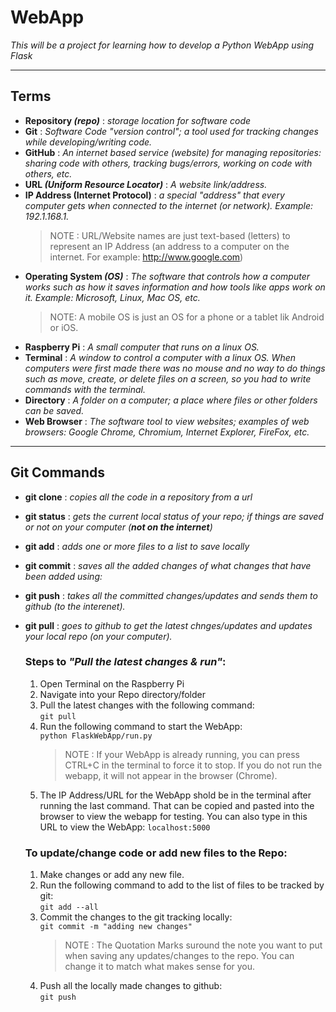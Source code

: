 # WebApp   
_This will be a project for learning how to develop a Python WebApp using Flask_   

---   
## Terms
* **Repository _(repo)_** : _storage location for software code_
* **Git** : _Software Code "version control"; a tool used for tracking changes while developing/writing code._
* **GitHub** : _An internet based service (website) for managing repositories: sharing code with others, tracking bugs/errors, working on code with others, etc._
* **URL _(Uniform Resource Locator)_** : _A website link/address._
* **IP Address (Internet Protocol)** : _a special "address" that every computer gets when connected to the internet (or network). Example: 192.1.168.1._
  > NOTE : URL/Website names are just text-based (letters) to represent an IP Address (an address to a computer on the internet. For example: http://www.google.com) 
* **Operating System _(OS)_** : _The software that controls how a computer works such as how it saves information and how tools like apps work on it. Example: Microsoft, Linux, Mac OS, etc._
  > NOTE: A mobile OS is just an OS for a phone or a tablet lik Android or iOS.
* **Raspberry Pi** : _A small computer that runs on a linux OS._
* **Terminal** : _A window to control a computer with a linux OS. When computers were first made there was no mouse and no way to do things such as move, create, or delete files on a screen, so you had to write commands with the terminal._
* **Directory** : _A folder on a computer; a place where files or other folders can be saved._
* **Web Browser** : _The software tool to view websites; examples of web browsers: Google Chrome, Chromium, Internet Explorer, FireFox, etc._

___
## Git Commands
* **git clone** : _copies all the code in a repository from a url_
* **git status** : _gets the current local status of your repo; if things are saved or not on your computer (**not on the internet**)_
* **git add** : _adds one or more files to a list to save locally_
* **git commit** : _saves all the added changes of what changes that have been added using:_
* **git push** : _takes all the committed changes/updates and sends them to github (to the interenet)._
* **git pull** : _goes to github to get the latest chnges/updates and updates your local repo (on your computer)._

  ### Steps to _"Pull the latest changes & run"_:
  1. Open Terminal on the Raspberry Pi
  2. Navigate into your Repo directory/folder
  3. Pull the latest changes with the following command:   
     `git pull`
  4. Run the following command to start the WebApp:    
    `python FlaskWebApp/run.py`   
     > NOTE : If your WebApp is already running, you can press CTRL+C in the terminal to force it to stop. If you do not run the webapp, it will not appear in the browser (Chrome).
  5. The IP Address/URL for the WebApp shold be in the terminal after running the last command. That can be copied and pasted into the browser to view the webapp for testing. You can also type in this URL to view the WebApp:
  `localhost:5000`  

  ### To update/change code or add new files to the Repo:
  1. Make changes or add any new file.
  2. Run the following command to add to the list of files to be tracked by git:   
    `git add --all`
  3. Commit the changes to the git tracking locally:  
   `git commit -m "adding new changes"`   
     > NOTE : The Quotation Marks suround the note you want to put when saving any updates/changes to the repo. You can change it to match what makes sense for you.     
  4. Push all the locally made changes to github:   
   `git push`
